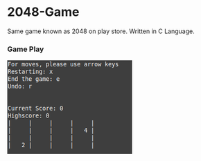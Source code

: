 # 2048-Game
Same game known as 2048 on play store. Written in C Language.

### Game Play
<img src="Screenshot from 2020-05-17 18-15-54.png"/>
